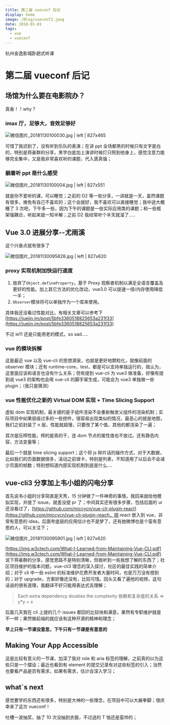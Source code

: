 ```yaml
---
title: 第二届 vueconf 后记
display: home
image: /Blog/vueconf2.jpeg
date: 2018-01-01
tags:
  - vue
  - vueconf
---
```


杭州金逸影城卧趟式听课

# 第二届 vueconf 后记

## 场馆为什么要在电影院办？

真香！！why？

### imax 厅，足够大，音效足够好

![微信图片_20181130100030.jpg | left | 827x465](https://cdn.nlark.com/yuque/0/2018/jpeg/127166/1544448492747-ae5561c5-b9bc-4cf1-a965-b59636c210ed.jpeg)

可惜了我迟到了，没有听到乐队的表演；在讲 ppt 全场都黑的时候只有文字是白的，特别是蒋豪群的分享，黑字白底加上演讲时候灯只照到他身上，感觉注意力能够完全集中，又是我非常喜欢听的课题，代入感真强；

### 躺着听 ppt 是什么感受

![微信图片_20181130100004.jpg | left | 827x551](https://cdn.nlark.com/yuque/0/2018/jpeg/127166/1544448529292-20aab5c4-c5ac-4522-9867-2ebbaf023b26.jpeg)

就是你不爱听的课，可以睡觉；之前的 D2 等一些分享，一讲就是一天，虽然课题有很多，难免有自己不喜欢的；这个会就好，我不喜欢可以直接睡觉；我中途大概睡了 3 次吧，下午多一些，因为下午的课题是一些实际应用类的课题；和一些框架强耦合，听起来就一知半解；之前 D2 我经常听个半天就溜了.....

## Vue 3.0 进展分享--尤雨溪

这个兴奋点就有很多了

![微信图片_20181130095828.jpg | left | 827x620](https://cdn.nlark.com/yuque/0/2018/jpeg/127166/1544448546608-2d05a577-a373-4bdc-a1c6-cfd41a9fa767.jpeg)

### proxy 实现机制加快运行速度

1. 放弃了`Object.defineProperty`，基于 Proxy 观察者机制以满足全语言覆盖及更好的性能。加上其它方法的优化改动，vue3.0 可以提速一倍/内存使用降低一半；
2. `Observer`模块将可以单独作为一个库来使用。

具体我还没看过性能对比，有相关文章可以参考下
[https://juejin.im/post/5bfe3360518825653a231f33](https://juejin.im/post/5bfe3360518825653a231f33)

不过 ie11 还是只能用老的模式，so sad.....

### vue 的模块拆解

这是最近 vue 以及 vue-cli 的思想源泉，也就是更好地颗粒化，就像前面的 observer 模块；还有 runtime-core，test，都是可以支持单独运行的，我认为，这里面应该和语言也没有什么关系；但有提到 vue-cli 为 vue3 做准备，好像有提到说 vue3 的架构也会用 vue-cli 的脚手架生成，可能会为 vue3 单独做一些 plugin；（我只是猜测）

### vue 性能优化之新的 Virtual DOM 实现 + Time Slicing Support

虚拟 dom 实现机制，最关键的是子组件渲染不会重新触发父组件的渲染机制；实际项目中如果层级过多的一些控件，很容易出现类似的情况，最恶心的就是地图，我们之前封装了 n 层，性能就超慢，只要改了某个值，其他的都渲染了一遍；

其次是压榨性能，榨的是真的干，连 dom 节点的属性值也不放过。还有静态内容，方法变量等；

最后一个就是 time slicing support；这个将 js 碎片话的操作方式，对于大数据，比如我们的页面数据很多，滚动之前很卡，特别是列表，不知道用了以后会不会减少页面的帧数；特别想知道内部实现机制到底是什么....

## vue-cli3 分享加上韦小姐的闪电分享

首先说韦小姐的分享简直是天秀，15 分钟做了一件神奇的事情，我回来就给他模拟实现，并提了 issue，就差没提 pr 了；中间其实还有很多步骤，包括后面的 ui 还没看过了，[https://github.com/miccycn/vue-cli-plugin-react](https://github.com/miccycn/vue-cli-plugin-react)，把 react 嵌入到 vue，非常有意思的 idea，后面夸底层的应用估计也不是梦了，还有她微博也是个蛮有意思的人，可以关注下；

![微信图片_20181130095901.jpg | left | 827x620](https://cdn.nlark.com/yuque/0/2018/jpeg/127166/1544448630548-ce7b5704-5330-4b00-8c2c-a25ba923c9cb.jpeg)

[https://img.w3ctech.com/What-I-Learned-from-Maintaining-Vue-CLI.pdf](https://img.w3ctech.com/What-I-Learned-from-Maintaining-Vue-CLI.pdf) 说下蒋豪群的分享，感觉思路不是特别清晰，但我听到一些我想了解的东西了；社区项目维护的版本问题，vue-cli3 理念的深入探讨，社区的最佳实践的简单介绍；对于 cli 中一些 eslint 的标准维护花费开发者大量时间，也是万万没有想到的；对于 upgrade，方案好像还没有，比较可惜。回头又看了遍他的视频，这句话说的很有道理，我翻译不好只能用表达式去理解；

> Each extra dependency doubles the complexity
> 依赖和复杂度的关系 => y\*y = x

后面几天我在 cli 上提的几个 issues 都回的比较快和满意，果然有专职维护就是不一样；果然做前端的就应该有这种开源的精神和理念；

**早上只有一节课没意思，下午只有一节课是有意思的**

## Making Your App Accessible

这是比较有意义的一节课，加深了我对 role 和 aria 标签的理解，之前真的以为这些只是一个摆设；最近也看到有 element 的提交记录有对这些标签的引入；当然也要看产品是否有需求，如果有需求，估计会深入学习；

## what`s next

感觉要学的东西还有很多，特别是大神的一些理念，在项目中可以大展拳脚；很庆幸来了这次 vueconf！

吐槽一波抽奖，抽了 10 次没抽到衣服，不过送的 T 恤还是蛮帅的；
